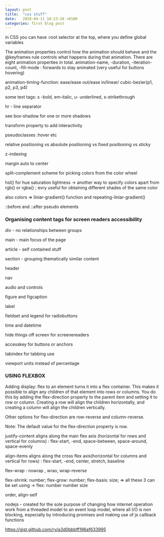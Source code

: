 ```yaml
---
layout: post
title:  "css stuff"
date:   2020-04-11 18:23:28 +0100
categories: first blog post
---
```


in CSS you can have :root selector at the top, where you define global variables

The animation properties control how the animation should behave and the @keyframes rule controls what happens during that animation. There are eight animation properties in total.
animation-name, -duration, -iteration-count, -fill-mode : forwards to stay animated (very useful for buttons hovering)

animation-timing-function: ease/ease out/ease in/linear/ cubic-bezier(p1, p2, p3, p4)

some text tags: s -bold, em-italic, u- underlined, s-strikethrough

hr - line separator

see box-shadow for one or more shadows

transform property to add interactivity

pseudoclasses :hover etc

relative positioning vs absolute positioning vs fixed positioning vs sticky

z-indexing

margin auto to center

split-complement scheme for picking colors from the color wheel

hsl() for hue saturation lightness -> another way to specify colors apart from rgb() or rgba() ; evry useful for obtaining different shades of the same color

also colors => liniar-gradient() function and repeating-liniar-gradient()

::before and ::after pseudo elements

### Organising content tags for screen readers accessibility

div - no relationships between groups

main - main focus of the page

article - self contained stuff

section - grouping thematically similar content

header

nav

audio and controls

figure and figcaption

label

fieldset and legend for radiobuttons

time and datetime

hide things off screen for screenereaders

accesskey for buttons or anchors

tabindex for tabbing use


viewport units instead of percentage




### USING FLEXBOX

Adding display: flex to an element turns it into a flex container. This makes it possible to align any children of that element into rows or columns. You do this by adding the flex-direction property to the parent item and setting it to row or column. Creating a row will align the children horizontally, and creating a column will align the children vertically.

Other options for flex-direction are row-reverse and column-reverse.

Note: The default value for the flex-direction property is row.

justify-content aligns along the main flex axis (horizontal for rows and vertical for columns) : flex-start, -end, space-between, space-around, space-evenly

align-items aligns along the cross flex axis(horizontal for columns and vertical for rows) : flex-start, -end, center, stretch, baseline


flex-wrap  : nowrap , wrao, wrap-reverse

flex-shrink: number;  flex-grow: number; flex-basis: size;   => all these 3 can be set using -> flex: number number size

order, align-self


nodejs - created for the sole purpose of changing how internet operation work from a threaded model to an event loop model, where all I/O is non blocking, especially by introducing promises and making use of js callback functions

https://gist.github.com/ry/a3d0bbbff196af633995